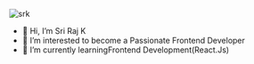 ![srk](https://user-images.githubusercontent.com/118669817/202903967-5b16cf4b-78b9-4467-8496-d78e7143a07b.jpg)
- 👋 Hi, I’m Sri Raj K
- 👀 I’m interested to become a Passionate Frontend Developer
- 🌱 I’m currently learningFrontend Development(React.Js)

<!---
srirajkumark/srirajkumark is a ✨ special ✨ repository because its `README.md` (this file) appears on your GitHub profile.
You can click the Preview link to take a look at your changes.
--->
